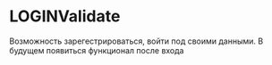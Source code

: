 # LOGINValidate
Возможность зарегестрироваться, войти под своими данными. В будущем появиться функционал после входа
